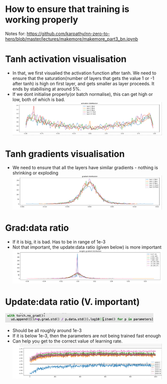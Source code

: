 # How to ensure that training is working properly

Notes for: https://github.com/karpathy/nn-zero-to-hero/blob/master/lectures/makemore/makemore_part3_bn.ipynb

# Tanh activation visualisation
- In that, we first visualied the activation function after tanh. We need to ensure that the saturation(number of layers that gets the value 1 or -1 after tanh) is high on first layer, and gets smaller as layer proceeds. It ends by stabilising at around 5%.
- If we dont initialise properly(or batch normalise), this can get high or low, both of which is bad.
![alt text](image-4.png)

# Tanh gradients visualisation
- We need to ensure that all the layers have similar gradients - nothing is shrinking or exploding
![alt text](image-3.png)

# Grad:data ratio
- If it is big, it is bad. Has to be in range of 1e-3
- Not that important, the update:data ratio (given below) is more important
![alt text](image-2.png)

# Update:data ratio (V. important)
![alt text](image.png)
- Should be all roughly around 1e-3
- If it is below 1e-3, then the parameters are not being trained fast enough
- Can help you get to the correct value of learning rate.
![alt text](image-1.png)

